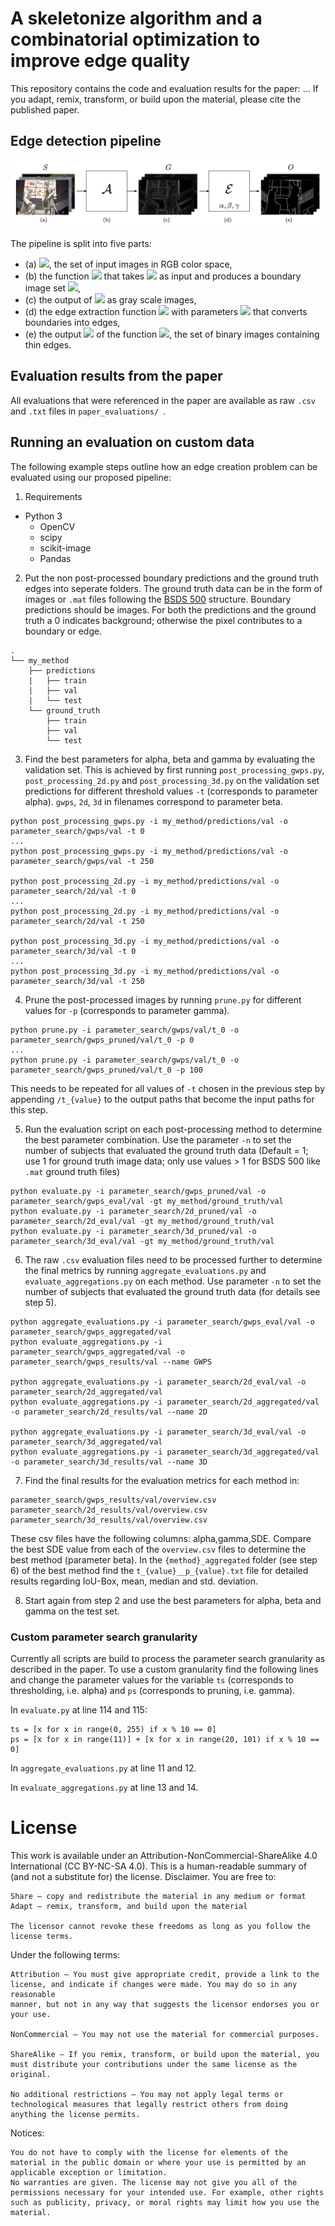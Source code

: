 # A skeletonize algorithm and a combinatorial optimization to improve edge quality

This repository contains the code and evaluation results for the paper: ...
If you adapt, remix, transform, or build upon the material, please cite the published paper.

## Edge detection pipeline
![](https://github.com/Fuxxel/edges/blob/master/figures/pipeline.png)

The pipeline is split into five parts: 
- (a) <img src="https://render.githubusercontent.com/render/math?math=S">, the set of input images in RGB color space, 
- (b) the function <img src="https://render.githubusercontent.com/render/math?math=A"> that takes <img src="https://render.githubusercontent.com/render/math?math=S"> as input and produces a boundary image set <img src="https://render.githubusercontent.com/render/math?math=G">, 
- (c) the output of <img src="https://render.githubusercontent.com/render/math?math=A"> as gray scale images, 
- (d) the edge extraction function <img src="https://render.githubusercontent.com/render/math?math=E"> with parameters <img src="https://render.githubusercontent.com/render/math?math=\{\alpha, \beta, \gamma\}"> that converts boundaries into edges, 
- (e) the output <img src="https://render.githubusercontent.com/render/math?math=O"> of the function <img src="https://render.githubusercontent.com/render/math?math=E">, the set of binary images containing thin edges.

## Evaluation results from the paper

All evaluations that were referenced in the paper are available as raw ```.csv``` and ```.txt``` files in ```paper_evaluations/ ```.

## Running an evaluation on custom data

The following example steps outline how an edge creation problem can be evaluated using our proposed pipeline:
1. Requirements
- Python 3
  - OpenCV
  - scipy
  - scikit-image
  - Pandas

2. Put the non post-processed boundary predictions and the ground truth edges into seperate folders. The ground truth data can be in the form of images or ```.mat``` files following the [BSDS 500](https://www2.eecs.berkeley.edu/Research/Projects/CS/vision/grouping/resources.html) structure. Boundary predictions should be images. For both the predictions and the ground truth a 0 indicates background; otherwise the pixel contributes to a boundary or edge.
```
.
└── my_method
    ├── predictions
    |   ├── train
    |   ├── val
    |   └── test
    └── ground_truth
        ├── train
        ├── val
        └── test
```
3. Find the best parameters for alpha, beta and gamma by evaluating the validation set. This is achieved by first running ```post_processing_gwps.py```, ```post_processing_2d.py``` and ```post_processing_3d.py``` on the validation set predictions for different threshold values ```-t``` (corresponds to parameter alpha). 
```gwps```, ```2d```, ```3d``` in filenames correspond to parameter beta.
```
python post_processing_gwps.py -i my_method/predictions/val -o parameter_search/gwps/val -t 0
...
python post_processing_gwps.py -i my_method/predictions/val -o parameter_search/gwps/val -t 250

python post_processing_2d.py -i my_method/predictions/val -o parameter_search/2d/val -t 0
...
python post_processing_2d.py -i my_method/predictions/val -o parameter_search/2d/val -t 250

python post_processing_3d.py -i my_method/predictions/val -o parameter_search/3d/val -t 0
...
python post_processing_3d.py -i my_method/predictions/val -o parameter_search/3d/val -t 250
``` 

4. Prune the post-processed images by running ```prune.py``` for different values for ```-p``` (corresponds to parameter gamma).
``` 
python prune.py -i parameter_search/gwps/val/t_0 -o parameter_search/gwps_pruned/val/t_0 -p 0
...
python prune.py -i parameter_search/gwps/val/t_0 -o parameter_search/gwps_pruned/val/t_0 -p 100
``` 
This needs to be repeated for all values of ```-t``` chosen in the previous step by appending ```/t_{value}``` to the output paths that become the input paths for this step.

5. Run the evaluation script on each post-processing method to determine the best parameter combination. Use the parameter ```-n``` to set the number of subjects that evaluated the ground truth data (Default = 1; use 1 for ground truth image data; only use values > 1 for BSDS 500 like ```.mat``` ground truth files)
```
python evaluate.py -i parameter_search/gwps_pruned/val -o parameter_search/gwps_eval/val -gt my_method/ground_truth/val
python evaluate.py -i parameter_search/2d_pruned/val -o parameter_search/2d_eval/val -gt my_method/ground_truth/val
python evaluate.py -i parameter_search/3d_pruned/val -o parameter_search/3d_eval/val -gt my_method/ground_truth/val
```

6. The raw ```.csv``` evaluation files need to be processed further to determine the final metrics by running ```aggregate_evaluations.py``` and ```evaluate_aggregations.py``` on each method. Use parameter ```-n``` to set the number of subjects that evaluated the ground truth data (for details see step 5).
```
python aggregate_evaluations.py -i parameter_search/gwps_eval/val -o parameter_search/gwps_aggregated/val
python evaluate_aggregations.py -i parameter_search/gwps_aggregated/val -o parameter_search/gwps_results/val --name GWPS

python aggregate_evaluations.py -i parameter_search/2d_eval/val -o parameter_search/2d_aggregated/val
python evaluate_aggregations.py -i parameter_search/2d_aggregated/val -o parameter_search/2d_results/val --name 2D

python aggregate_evaluations.py -i parameter_search/3d_eval/val -o parameter_search/3d_aggregated/val
python evaluate_aggregations.py -i parameter_search/3d_aggregated/val -o parameter_search/3d_results/val --name 3D
```

7. Find the final results for the evaluation metrics for each method in:
```
parameter_search/gwps_results/val/overview.csv
parameter_search/2d_results/val/overview.csv
parameter_search/3d_results/val/overview.csv
```
These csv files have the following columns: alpha,gamma,SDE. Compare the best SDE value from each of the ```overview.csv``` files to determine the best method (parameter beta). In the ```{method}_aggregated``` folder (see step 6) of the best method find the ```t_{value}__p_{value}.txt``` file for detailed results regarding IoU-Box, mean, median and std. deviation.

8. Start again from step 2 and use the best parameters for alpha, beta and gamma on the test set.

### Custom parameter search granularity

Currently all scripts are build to process the parameter search granularity as described in the paper. To use a custom granularity find the following lines and change the parameter values for the variable ```ts``` (corresponds to thresholding, i.e. alpha) and ```ps``` (corresponds to pruning, i.e. gamma).

In ```evaluate.py``` at line 114 and 115:
```
ts = [x for x in range(0, 255) if x % 10 == 0]
ps = [x for x in range(11)] + [x for x in range(20, 101) if x % 10 == 0]
```
In ```aggregate_evaluations.py``` at line 11 and 12.

In ```evaluate_aggregations.py``` at line 13 and 14.

# License

This work is available under an Attribution-NonCommercial-ShareAlike 4.0 International (CC BY-NC-SA 4.0). This is a human-readable summary of (and not a substitute for) the license. Disclaimer. You are free to:
```
Share — copy and redistribute the material in any medium or format
Adapt — remix, transform, and build upon the material

The licensor cannot revoke these freedoms as long as you follow the license terms.
```
Under the following terms:
```
Attribution — You must give appropriate credit, provide a link to the
license, and indicate if changes were made. You may do so in any reasonable
manner, but not in any way that suggests the licensor endorses you or your use.

NonCommercial — You may not use the material for commercial purposes.

ShareAlike — If you remix, transform, or build upon the material, you must distribute your contributions under the same license as the original.

No additional restrictions — You may not apply legal terms or technological measures that legally restrict others from doing anything the license permits.
```
Notices:
```
You do not have to comply with the license for elements of the material in the public domain or where your use is permitted by an applicable exception or limitation.
No warranties are given. The license may not give you all of the permissions necessary for your intended use. For example, other rights such as publicity, privacy, or moral rights may limit how you use the material.
```
